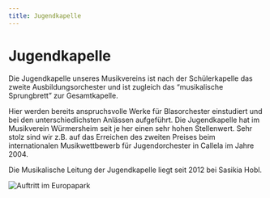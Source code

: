 ```yaml
---
title: Jugendkapelle
---
```


Jugendkapelle
=============

Die Jugendkapelle unseres Musikvereins ist nach der Schülerkapelle das zweite 
Ausbildungsorchester und ist zugleich das “musikalische Sprungbrett” zur Gesamtkapelle. 

Hier werden bereits anspruchsvolle Werke für Blasorchester einstudiert und bei den 
unterschiedlichsten Anlässen aufgeführt. Die Jugendkapelle hat im Musikverein 
Würmersheim seit je her einen sehr hohen Stellenwert. Sehr stolz sind wir z.B. auf das 
Erreichen des zweiten Preises beim internationalen Musikwettbewerb für Jugendorchester in 
Callela im Jahre 2004. 

Die Musikalische Leitung der Jugendkapelle liegt seit 2012 bei Sasikia Hobl.

<div>
  <img alt="Auftritt im Europapark" src="/images/jugend/jugendkapelle.jpg" style="max-width: 100%">
</div>
